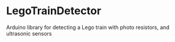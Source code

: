 # LegoTrainDetector
Arduino library for detecting a Lego train with photo resistors, and ultrasonic sensors
